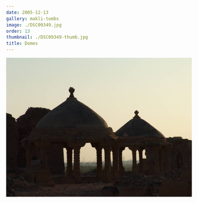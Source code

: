 ```yaml
---
date: 2005-12-13
gallery: makli-tombs
image: ./DSC09349.jpg
order: 13
thumbnail: ./DSC09349-thumb.jpg
title: Domes
---
```


![Domes](./DSC09349.jpg)